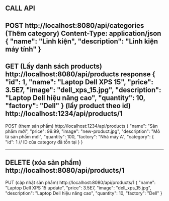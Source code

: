 CALL API
------------------
POST http://localhost:8080/api/categories (Thêm category) 
Content-Type: application/json
{
"name": "Linh kiện",
"description": "Linh kiện máy tính"
}
--------------
GET (Lấy danh sách products)
http://localhost:8080/api/products
response
{
"id": 1,
"name": "Laptop Dell XPS 15",
"price": 3.5E7,
"image": "dell_xps_15.jpg",
"description": "Laptop Dell hiệu năng cao",
"quantity": 10,
"factory": "Dell"
}
(lấy product theo id)
http://localhost:1234/api/products/1
----------------------------------------
POST (them sản phẩm)
http://localhost:1234/api/products
{
"name": "Sản phẩm mới",
"price": 99.99,
"image": "new-product.jpg",
"description": "Mô tả sản phẩm mới",
"quantity": 100,
"factory": "Nhà máy A",
"category": {
"id": 1 // ID của category đã tồn tại
}
}

-------------------------------
DELETE (xóa sản phẩm)
http://localhost:8080/api/products/1
---------------------------------
PUT (cập nhật sản phẩm)
http://localhost:8080/api/products/1
{
"name": "Laptop Dell XPS 15 update",
"price": 3.5E7,
"image": "dell_xps_15.jpg",
"description": "Laptop Dell hiệu năng cao",
"quantity": 10,
"factory": "Dell"
}

